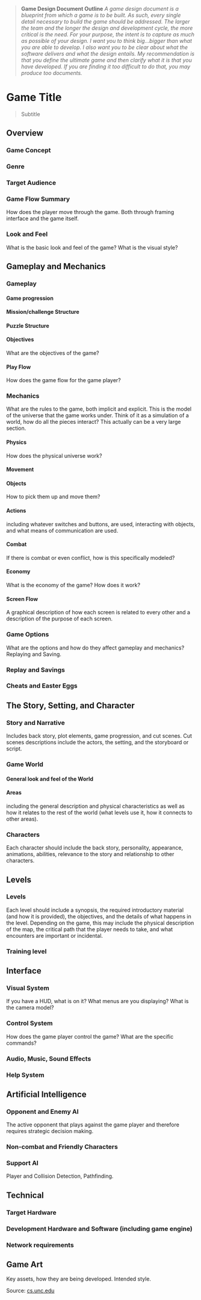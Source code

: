 >**Game Design Document Outline**
*A game design document is a blueprint from which a game is to be built.  As such, every single detail necessary to build the game should be addressed.  The larger the team and the longer the design and development cycle, the more critical is the need.  For your purpose, the intent is to capture as much as possible of your design.  I want you to think big…bigger than what you are able to develop.  I also want you to be clear about what the software delivers and what the design entails.  My recommendation is that you define the ultimate game and then clarify what it is that you have developed.  If you are finding it too difficult to do that, you may produce too documents.*

# Game Title
> Subtitle

## Overview
### Game Concept
### Genre
### Target Audience
### Game Flow Summary
How does the player move through the game.   Both through framing interface and the game itself.
### Look and Feel
What is the basic look and feel of the game?  What is the visual style?
## Gameplay and Mechanics
### Gameplay
#### Game progression
#### Mission/challenge Structure
#### Puzzle Structure
#### Objectives
What are the objectives of the game?
#### Play Flow
How does the game flow for the game player?
### Mechanics
What are the rules to the game, both implicit and explicit.  This is the model of the universe that the game works under.  Think of it as a simulation of a world, how do all the pieces interact?  This actually can be a very large section.
#### Physics
How does the physical universe work?
#### Movement
#### Objects
How to pick them up and move them?
#### Actions
including whatever switches and buttons, are used, interacting with objects, and what means of communication are used.
#### Combat
If there is combat or even conflict, how is this specifically modeled?
#### Economy
What is the economy of the game? How does it work?
#### Screen Flow
A graphical description of how each screen is related to every other and a description of the purpose of each screen.
### Game Options
What are the options and how do they affect gameplay and mechanics?
Replaying and Saving.
### Replay and Savings
### Cheats and Easter Eggs
## The Story, Setting, and Character
### Story and Narrative
Includes back story, plot elements, game progression, and cut scenes.  Cut scenes descriptions include the actors, the setting, and the storyboard or script.
### Game World
#### General look and feel of the World
#### Areas
including the general description and physical characteristics as well as how it relates to the rest of the world (what levels use it, how it connects to other areas).
### Characters
Each character should include the back story, personality, appearance, animations, abilities, relevance to the story and relationship to other characters.
## Levels
### Levels
Each level should include a synopsis, the required introductory material (and how it is provided), the objectives, and the details of what happens in the level.  Depending on the game, this may include the physical description of the map, the critical path that the player needs to take, and what encounters are important or incidental.
### Training level
## Interface
### Visual System
If you have a HUD, what is on it?  What menus are you displaying? What is the camera model?
### Control System
How does the game player control the game?   What are the specific commands?
### Audio, Music, Sound Effects
### Help System
## Artificial Intelligence
### Opponent and Enemy AI
The active opponent that plays against the game player and therefore requires strategic decision making. 
### Non-combat and Friendly Characters
### Support AI
Player and Collision Detection, Pathfinding.
## Technical
### Target Hardware
### Development Hardware and Software (including game engine)
### Network requirements
## Game Art
Key assets, how they are being developed.  Intended style.

Source: [cs.unc.edu](http://wwwx.cs.unc.edu/Courses/comp585-s11/585GameDesignDocumentTemplate.docx)